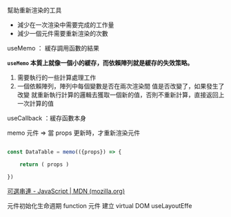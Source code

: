 

幫助重新渲染的工具
- 減少在一次渲染中需要完成的工作量
- 減少一個元件需要重新渲染的次數

useMemo ： 緩存調用函數的結果

**`useMemo` 本質上就像一個小的緩存，而依賴陣列就是緩存的失效策略。**
1. 需要執行的一些計算處理工作
2. 一個依賴陣列，陣列中每個變數是否在兩次渲染間 值是否改變了，如果發生了改變 就重新執行計算的邏輯去獲取一個新的值，否則不重新計算，直接返回上一次計算的值


useCallback ：緩存函數本身

memo 元件 => 當 props 更新時，才重新渲染元件

```js

const DataTable = memo(({props}) => {

	return ( props )

})
```



[可選串連 - JavaScript | MDN (mozilla.org)](https://developer.mozilla.org/zh-TW/docs/Web/JavaScript/Reference/Operators/Optional_chaining)

元件初始化生命週期
function 元件
建立 virtual DOM
useLayoutEffe